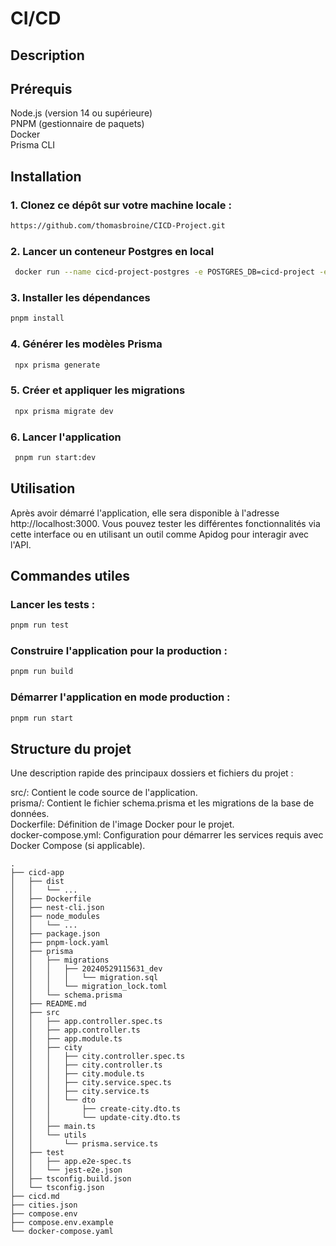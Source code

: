 # CI/CD


## Description

## Prérequis
Node.js (version 14 ou supérieure)  
PNPM (gestionnaire de paquets)  
Docker  
Prisma CLI

## Installation

### 1. Clonez ce dépôt sur votre machine locale :
``` bash
https://github.com/thomasbroine/CICD-Project.git
```

### 2. Lancer un conteneur Postgres en local

```bash 
 docker run --name cicd-project-postgres -e POSTGRES_DB=cicd-project -e POSTGRES_USER=cicd -e POSTGRES_PASSWORD=cicd -p 5432:5432 -d postgre
 ```
### 3. Installer les dépendances
```bash 
pnpm install
```
### 4. Générer les modèles Prisma

``` bash
 npx prisma generate
 ```

### 5. Créer et appliquer les migrations

```bash
 npx prisma migrate dev
 ```

### 6. Lancer l'application

```bash
 pnpm run start:dev
 ```

## Utilisation
Après avoir démarré l'application, elle sera disponible à l'adresse http://localhost:3000. 
Vous pouvez tester les différentes fonctionnalités via cette interface ou en utilisant un outil comme Apidog pour interagir avec l'API.

## Commandes utiles
### Lancer les tests :
```bash
pnpm run test
```
### Construire l'application pour la production :
```bash
pnpm run build
```
### Démarrer l'application en mode production :
```bash
pnpm run start
```


## Structure du projet

Une description rapide des principaux dossiers et fichiers du projet :

src/: Contient le code source de l'application.  
prisma/: Contient le fichier schema.prisma et les migrations de la base de données.  
Dockerfile: Définition de l'image Docker pour le projet.  
docker-compose.yml: Configuration pour démarrer les services requis avec Docker Compose (si applicable). 
```
.
├── cicd-app
│   ├── dist
│   │   └── ...
│   ├── Dockerfile
│   ├── nest-cli.json
│   ├── node_modules
│   │   └── ...
│   ├── package.json
│   ├── pnpm-lock.yaml
│   ├── prisma
│   │   ├── migrations
│   │   │   ├── 20240529115631_dev
│   │   │   │   └── migration.sql
│   │   │   └── migration_lock.toml
│   │   └── schema.prisma
│   ├── README.md
│   ├── src
│   │   ├── app.controller.spec.ts
│   │   ├── app.controller.ts
│   │   ├── app.module.ts
│   │   ├── city
│   │   │   ├── city.controller.spec.ts
│   │   │   ├── city.controller.ts
│   │   │   ├── city.module.ts
│   │   │   ├── city.service.spec.ts
│   │   │   ├── city.service.ts
│   │   │   └── dto
│   │   │       ├── create-city.dto.ts
│   │   │       └── update-city.dto.ts
│   │   ├── main.ts
│   │   └── utils
│   │       └── prisma.service.ts
│   ├── test
│   │   ├── app.e2e-spec.ts
│   │   └── jest-e2e.json
│   ├── tsconfig.build.json
│   └── tsconfig.json
├── cicd.md
├── cities.json
├── compose.env
├── compose.env.example
└── docker-compose.yaml
```
